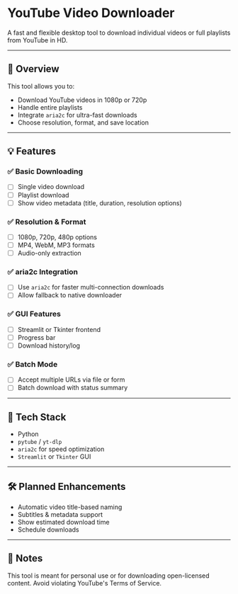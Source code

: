 # YouTube Video Downloader

A fast and flexible desktop tool to download individual videos or full playlists from YouTube in HD.

---

## 🎯 Overview

This tool allows you to:
- Download YouTube videos in 1080p or 720p
- Handle entire playlists
- Integrate `aria2c` for ultra-fast downloads
- Choose resolution, format, and save location

---

## 💡 Features

### ✅ Basic Downloading
- [ ] Single video download
- [ ] Playlist download
- [ ] Show video metadata (title, duration, resolution options)

### ✅ Resolution & Format
- [ ] 1080p, 720p, 480p options
- [ ] MP4, WebM, MP3 formats
- [ ] Audio-only extraction

### ✅ aria2c Integration
- [ ] Use `aria2c` for faster multi-connection downloads
- [ ] Allow fallback to native downloader

### ✅ GUI Features
- [ ] Streamlit or Tkinter frontend
- [ ] Progress bar
- [ ] Download history/log

### ✅ Batch Mode
- [ ] Accept multiple URLs via file or form
- [ ] Batch download with status summary

---

## 🧰 Tech Stack

- Python
- `pytube` / `yt-dlp`
- `aria2c` for speed optimization
- `Streamlit` or `Tkinter` GUI

---

## 🛠️ Planned Enhancements

- Automatic video title-based naming
- Subtitles & metadata support
- Show estimated download time
- Schedule downloads

---

## 📌 Notes

This tool is meant for personal use or for downloading open-licensed content. Avoid violating YouTube's Terms of Service.
